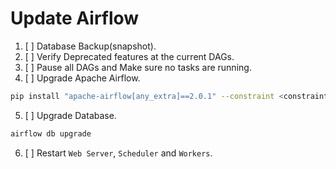 # Update Airflow

1. [ ] Database Backup(snapshot).
2. [ ] Verify Deprecated features at the current DAGs.
3. [ ] Pause all DAGs and Make sure no tasks are running.
4. [ ] Upgrade Apache Airflow.

```sh
pip install "apache-airflow[any_extra]==2.0.1" --constraint <constraint-file>
```

5. [ ] Upgrade Database.

```sh
airflow db upgrade
```

6. [ ] Restart `Web Server`, `Scheduler` and `Workers`.
